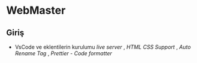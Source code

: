 # WebMaster

## Giriş
- VsCode ve eklentilerin kurulumu *live server* , *HTML CSS Support* , *Auto Rename Tag* , *Prettier - Code formatter*
